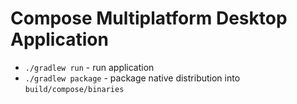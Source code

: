 # Compose Multiplatform Desktop Application

- `./gradlew run` - run application
- `./gradlew package` - package native distribution into `build/compose/binaries`
